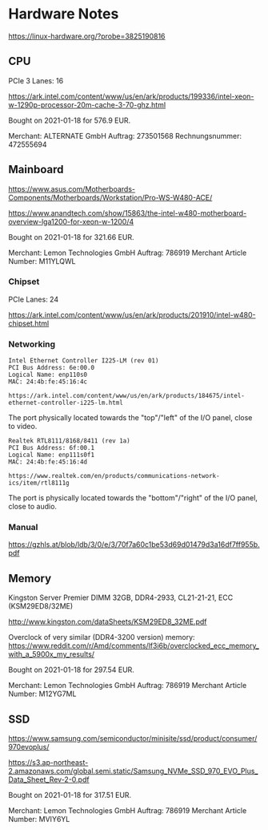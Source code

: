 # Hardware Notes

https://linux-hardware.org/?probe=3825190816

## CPU

PCIe 3 Lanes: 16

https://ark.intel.com/content/www/us/en/ark/products/199336/intel-xeon-w-1290p-processor-20m-cache-3-70-ghz.html

Bought on 2021-01-18 for 576.9 EUR.

Merchant: ALTERNATE GmbH
Auftrag: 273501568
Rechnungsnummer: 472555694 

## Mainboard

https://www.asus.com/Motherboards-Components/Motherboards/Workstation/Pro-WS-W480-ACE/

https://www.anandtech.com/show/15863/the-intel-w480-motherboard-overview-lga1200-for-xeon-w-1200/4

Bought on 2021-01-18 for 321.66 EUR.

Merchant: Lemon Technologies GmbH
Auftrag: 786919
Merchant Article Number: M11YLQWL

### Chipset

PCIe Lanes: 24

https://ark.intel.com/content/www/us/en/ark/products/201910/intel-w480-chipset.html

### Networking

```
Intel Ethernet Controller I225-LM (rev 01)
PCI Bus Address: 6e:00.0
Logical Name: enp110s0
MAC: 24:4b:fe:45:16:4c

https://ark.intel.com/content/www/us/en/ark/products/184675/intel-ethernet-controller-i225-lm.html
```

The port physically located towards the "top"/"left" of the I/O panel,
close to video.

```
Realtek RTL8111/8168/8411 (rev 1a)
PCI Bus Address: 6f:00.1
Logical Name: enp111s0f1
MAC: 24:4b:fe:45:16:4d

https://www.realtek.com/en/products/communications-network-ics/item/rtl8111g
```

The port is physically located towards the "bottom"/"right" of the I/O panel,
close to audio.

### Manual

https://gzhls.at/blob/ldb/3/0/e/3/70f7a60c1be53d69d01479d3a16df7ff955b.pdf

## Memory

Kingston Server Premier DIMM 32GB, DDR4-2933, CL21-21-21, ECC (KSM29ED8/32ME) 

http://www.kingston.com/dataSheets/KSM29ED8_32ME.pdf

Overclock of very similar (DDR4-3200 version) memory: https://www.reddit.com/r/Amd/comments/lf3i6b/overclocked_ecc_memory_with_a_5900x_my_results/

Bought on 2021-01-18 for 297.54 EUR.

Merchant: Lemon Technologies GmbH
Auftrag: 786919
Merchant Article Number: M12YG7ML

## SSD

https://www.samsung.com/semiconductor/minisite/ssd/product/consumer/970evoplus/

https://s3.ap-northeast-2.amazonaws.com/global.semi.static/Samsung_NVMe_SSD_970_EVO_Plus_Data_Sheet_Rev-2-0.pdf

Bought on 2021-01-18 for 317.51 EUR.

Merchant: Lemon Technologies GmbH
Auftrag: 786919
Merchant Article Number: MVIY6YL
